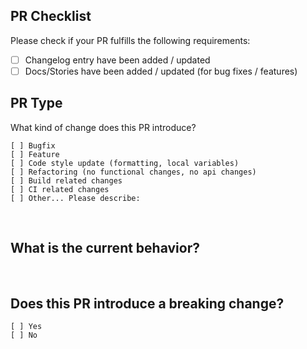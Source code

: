 ## PR Checklist
Please check if your PR fulfills the following requirements:
​
- [ ] Changelog entry have been added / updated
- [ ] Docs/Stories have been added / updated (for bug fixes / features)
​
​
## PR Type
What kind of change does this PR introduce?
​
<!-- Please check the one that applies to this PR using "x". -->
```
[ ] Bugfix
[ ] Feature
[ ] Code style update (formatting, local variables)
[ ] Refactoring (no functional changes, no api changes)
[ ] Build related changes
[ ] CI related changes
[ ] Other... Please describe:
```
​
## What is the current behavior?
<!-- Please describe the current behavior that you are modifying, or link to a relevant issue. -->
​
​
## Does this PR introduce a breaking change?
```
[ ] Yes
[ ] No
```
​
<!-- If this PR contains a breaking change, please describe the impact and migration path for existing applications below. -->
